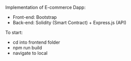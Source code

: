 Implementation of E-commerce Dapp:
- Front-end: Bootstrap
- Back-end: Solidity (Smart Contract) + Express.js (API)

To start: 
- cd into frontend folder
- npm run build
- navigate to local
